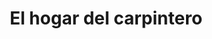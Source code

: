 ---
title: "El hogar del carpintero"
url: /puerto-la-cruz/el-hogar-del-carpintero/
shop: Eisenwaren
---
